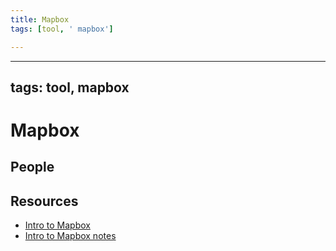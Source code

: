 ```yaml
---
title: Mapbox
tags: [tool, ' mapbox']

---
```


---
tags: tool, mapbox
---
# Mapbox

## People
## Resources
* [Intro to Mapbox](/JrzTNK-FSqKUOrbD1deeog)
* [Intro to Mapbox notes](/uNwcTJEjRa28oIeTfTCmLA)